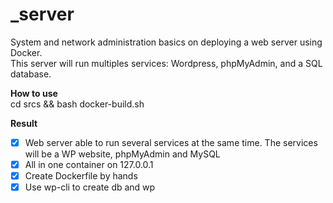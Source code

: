 # _server
System and network administration basics on deploying a web server using Docker.  
This server will run multiples services: Wordpress, phpMyAdmin, and a SQL database.

**How to use**     
cd srcs && bash docker-build.sh

**Result**
- [x] Web server able to run several services at the same time. The services will be a WP website, phpMyAdmin and MySQL
- [x] All in one container on 127.0.0.1
- [x] Create Dockerfile by hands
- [x] Use wp-cli to create db and wp
